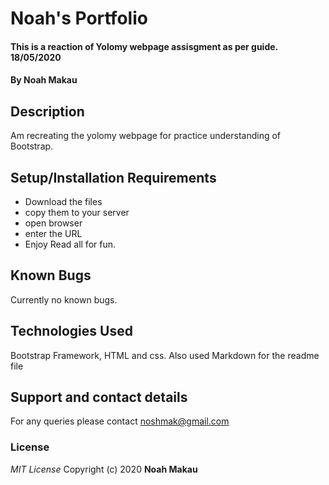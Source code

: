 # Noah's Portfolio
#### This is a reaction of Yolomy webpage assisgment as per guide. 18/05/2020
#### By **Noah Makau**
## Description
Am recreating the yolomy webpage for practice understanding of Bootstrap.
## Setup/Installation Requirements
* Download the files
* copy them to your server
* open browser
* enter the URL
* Enjoy
Read all for fun.
## Known Bugs
Currently no known bugs.
## Technologies Used
Bootstrap Framework, HTML and css. Also used Markdown for the readme file
## Support and contact details
For any queries please contact noshmak@gmail.com
### License
*MIT License*
Copyright (c) 2020 **Noah Makau**